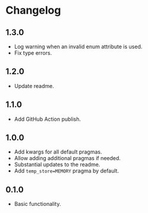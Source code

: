 # Changelog

## 1.3.0

- Log warning when an invalid enum attribute is used.
- Fix type errors.

## 1.2.0

- Update readme.

## 1.1.0

- Add GitHub Action publish.

## 1.0.0

- Add kwargs for all default pragmas.
- Allow adding additional pragmas if needed.
- Substantial updates to the readme.
- Add `temp_store=MEMORY` pragma by default.

## 0.1.0

- Basic functionality.
